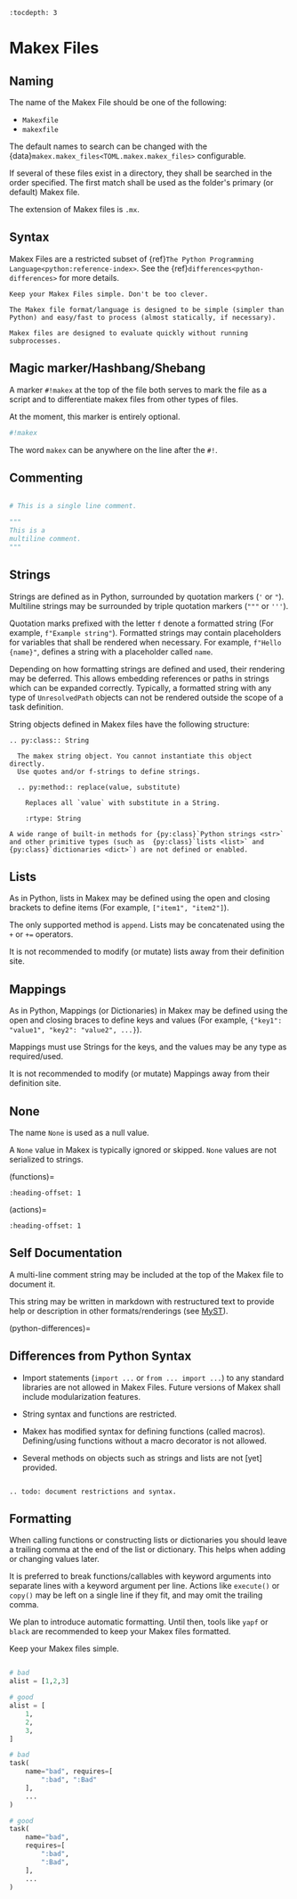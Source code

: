 ```{eval-rst}
:tocdepth: 3
```
# Makex Files

## Naming

The name of the Makex File should be one of the following:

- `Makexfile`
- `makexfile`
<!-- `Build`
- `BUILD` -->

The default names to search can be changed with the {data}`makex.makex_files<TOML.makex.makex_files>` configurable.


<!--
The name of a file can be specified absolutely.

The list of files to check can be specified on the {option}`command line<makex --makex-file-names>` or configuration file.
--> 

If several of these files exist in a directory, they shall be searched in the order specified. The first match shall be used as the folder's primary (or default) Makex file.

The extension of Makex files is `.mx`.

<!-- They will be tested, in order, for a 
magic marker to see if they are a Makex file and the first Makex-looking file will be parsed. -->

## Syntax

Makex Files are a restricted subset of {ref}`The Python Programming Language<python:reference-index>`.
See the {ref}`differences<python-differences>` for more details.

```{tip}
Keep your Makex Files simple. Don't be too clever. 

The Makex file format/language is designed to be simple (simpler than Python) and easy/fast to process (almost statically, if necessary).

Makex files are designed to evaluate quickly without running subprocesses.
```


## Magic marker/Hashbang/Shebang

A marker `#!makex` at the top of the file both serves to mark the file as a script and to differentiate makex files from other types of files.

At the moment, this marker is entirely optional.

```python
#!makex
```

The word `makex` can be anywhere on the line after the `#!`.

## Commenting

```python

# This is a single line comment.

"""
This is a 
multiline comment.
"""
```

## Strings

Strings are defined as in Python, surrounded by quotation markers (`'` or `"`). 
Multiline strings may be surrounded by triple quotation markers (`"""` or `'''`).

Quotation marks prefixed with the letter `f` denote a formatted string (For example, `f"Example string"`). 
Formatted strings may contain placeholders for variables that shall be rendered when necessary. 
For example, `f"Hello {name}"`, defines a string with a placeholder called `name`.

Depending on how formatting strings are defined and used, their rendering may be deferred. This allows embedding references or paths in strings which can be expanded correctly. Typically, a formatted string with any type of `UnresolvedPath` objects can not be rendered outside the scope of a task definition.

String objects defined in Makex files have the following structure:

```{eval-rst}
.. py:class:: String
  
  The makex string object. You cannot instantiate this object directly.
  Use quotes and/or f-strings to define strings.
  
  .. py:method:: replace(value, substitute)
     
    Replaces all `value` with substitute in a String.
      
    :rtype: String
```

```{note}
A wide range of built-in methods for {py:class}`Python strings <str>` and other primitive types (such as  {py:class}`lists <list>` and  {py:class}`dictionaries <dict>`) are not defined or enabled.
```

## Lists

As in Python, lists in Makex may be defined using the open and closing brackets to define items (For example, `["item1", "item2"]`).

The only supported method is `append`. 
Lists may be concatenated using the `+` or `+=` operators.

It is not recommended to modify (or mutate) lists away from their definition site.

## Mappings

As in Python, Mappings (or Dictionaries) in Makex may be defined using the open and closing braces to define keys and values (For example, `{"key1": "value1", "key2": "value2", ...}`).

Mappings must use Strings for the keys, and the values may be any type as required/used.

It is not recommended to modify (or mutate) Mappings away from their definition site.

## None

The name `None` is used as a null value.

A `None` value in Makex is typically ignored or skipped. `None` values are not serialized to strings.

(functions)=
```{include} syntax-functions.md
:heading-offset: 1
```

(actions)=
```{include} syntax-actions.md
:heading-offset: 1
```

<!--
(environment-variables)=
```{include} syntax-environment.md
:heading-offset: 1
```
-->

## Self Documentation

A multi-line comment string may be included at the top of the Makex file to document it.

This string may be written in markdown with restructured text to provide help or description in other formats/renderings (see [MyST](https://myst-parser.readthedocs.io/en/latest/)).

(python-differences)=
## Differences from Python Syntax

- Import statements (`import ...` or `from ... import ...`) to any standard libraries are not allowed in Makex Files.
  Future versions of Makex shall include modularization features.

- String syntax and functions are restricted.

- Makex has modified syntax for defining functions (called macros). 
  Defining/using functions without a macro decorator is not allowed.

- Several methods on objects such as strings and lists are not [yet] provided.

```{eval-rst}
 
.. todo: document restrictions and syntax.
```

## Formatting

When calling functions or constructing lists or dictionaries you should leave a trailing comma at the end of the list or dictionary.
This helps when adding or changing values later.

It is preferred to break functions/callables with keyword arguments into separate lines with a keyword argument per line.
Actions like `execute()` or `copy()` may be left on a single line if they fit, and may omit the trailing comma.

We plan to introduce automatic formatting. Until then, tools like `yapf` or `black` are recommended to keep your Makex files formatted.

Keep your Makex files simple.

```python

# bad
alist = [1,2,3]

# good
alist = [
    1,
    2,
    3,
]

# bad 
task(
    name="bad", requires=[
        ":bad", ":Bad"
    ],
    ...
)

# good
task(
    name="bad",
    requires=[
        ":bad", 
        ":Bad",
    ],
    ...
)

```


